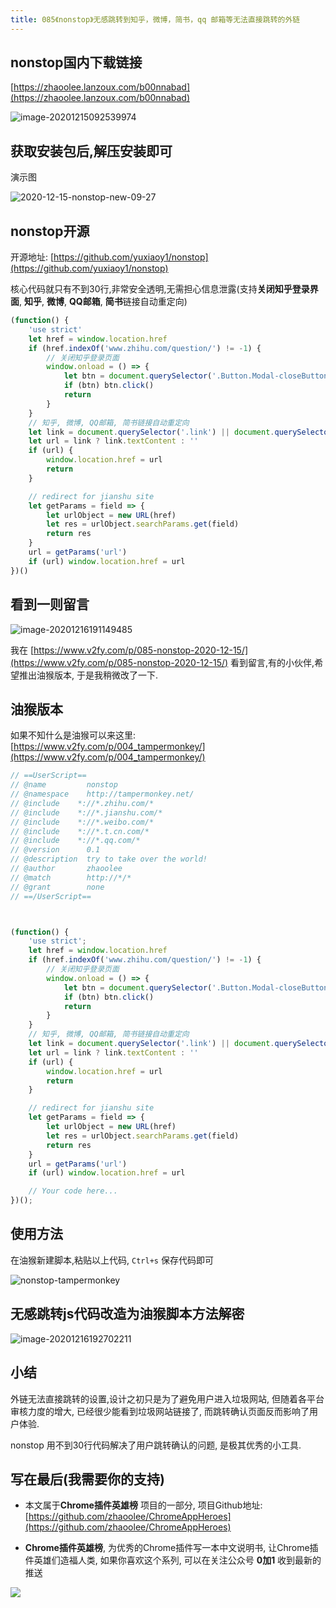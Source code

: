```yaml
---
title: 085《nonstop》无感跳转到知乎，微博，简书，qq 邮箱等无法直接跳转的外链
---
```




## nonstop国内下载链接

[https://zhaoolee.lanzoux.com/b00nnabad](https://zhaoolee.lanzoux.com/b00nnabad)

![image-20201215092539974](https://www.v2fy.com/asset/0i/ChromeAppHeroes/page/085-nonstop-2020-12-15.assets/image-20201215092539974.png)

## 获取安装包后,解压安装即可

演示图

![2020-12-15-nonstop-new-09-27](https://www.v2fy.com/asset/0i/ChromeAppHeroes/page/085-nonstop-2020-12-15.assets/2020-12-15-nonstop-new-09-27.gif)



## nonstop开源

开源地址:   [https://github.com/yuxiaoy1/nonstop](https://github.com/yuxiaoy1/nonstop)



核心代码就只有不到30行,非常安全透明,无需担心信息泄露(支持**关闭知乎登录界面**, **知乎**, **微博**, **QQ邮箱**, **简书**链接自动重定向)

```javascript
(function() {
    'use strict'
    let href = window.location.href
    if (href.indexOf('www.zhihu.com/question/') != -1) {
        // 关闭知乎登录页面
        window.onload = () => {
            let btn = document.querySelector('.Button.Modal-closeButton.Button--plain')
            if (btn) btn.click()
            return
        }
    }
    // 知乎, 微博, QQ邮箱, 简书链接自动重定向
    let link = document.querySelector('.link') || document.querySelector('.safety-url')
    let url = link ? link.textContent : ''
    if (url) {
        window.location.href = url
        return
    }

    // redirect for jianshu site
    let getParams = field => {
        let urlObject = new URL(href)
        let res = urlObject.searchParams.get(field)
        return res
    }
    url = getParams('url')
    if (url) window.location.href = url
})()
```



## 看到一则留言



![image-20201216191149485](https://www.v2fy.com/asset/0i/ChromeAppHeroes/page/085-nonstop-2020-12-15.assets/image-20201216191149485.png)

我在 [https://www.v2fy.com/p/085-nonstop-2020-12-15/](https://www.v2fy.com/p/085-nonstop-2020-12-15/) 看到留言,有的小伙伴,希望推出油猴版本, 于是我稍微改了一下.

## 油猴版本

如果不知什么是油猴可以来这里: [https://www.v2fy.com/p/004_tampermonkey/](https://www.v2fy.com/p/004_tampermonkey/)

```javascript
// ==UserScript==
// @name         nonstop
// @namespace    http://tampermonkey.net/
// @include    *://*.zhihu.com/*
// @include    *://*.jianshu.com/*
// @include    *://*.weibo.com/*
// @include    *://*.t.cn.com/*
// @include    *://*.qq.com/*
// @version      0.1
// @description  try to take over the world!
// @author       zhaoolee
// @match        http://*/*
// @grant        none
// ==/UserScript==



(function() {
    'use strict';
    let href = window.location.href
    if (href.indexOf('www.zhihu.com/question/') != -1) {
        // 关闭知乎登录页面
        window.onload = () => {
            let btn = document.querySelector('.Button.Modal-closeButton.Button--plain')
            if (btn) btn.click()
            return
        }
    }
    // 知乎, 微博, QQ邮箱, 简书链接自动重定向
    let link = document.querySelector('.link') || document.querySelector('.safety-url')
    let url = link ? link.textContent : ''
    if (url) {
        window.location.href = url
        return
    }

    // redirect for jianshu site
    let getParams = field => {
        let urlObject = new URL(href)
        let res = urlObject.searchParams.get(field)
        return res
    }
    url = getParams('url')
    if (url) window.location.href = url

    // Your code here...
})();
```



## 使用方法

在油猴新建脚本,粘贴以上代码, `Ctrl+s` 保存代码即可



![nonstop-tampermonkey](https://www.v2fy.com/asset/0i/ChromeAppHeroes/page/085-nonstop-2020-12-15.assets/nonstop-tampermonkey.gif)



## 无感跳转js代码改造为油猴脚本方法解密

![image-20201216192702211](https://www.v2fy.com/asset/0i/ChromeAppHeroes/page/085-nonstop-2020-12-15.assets/image-20201216192702211.png)





## 小结



外链无法直接跳转的设置,设计之初只是为了避免用户进入垃圾网站, 但随着各平台审核力度的增大, 已经很少能看到垃圾网站链接了, 而跳转确认页面反而影响了用户体验.



nonstop 用不到30行代码解决了用户跳转确认的问题, 是极其优秀的小工具.



## 写在最后(我需要你的支持)

- 本文属于**Chrome插件英雄榜** 项目的一部分, 项目Github地址: [https://github.com/zhaoolee/ChromeAppHeroes](https://github.com/zhaoolee/ChromeAppHeroes)

- **Chrome插件英雄榜**, 为优秀的Chrome插件写一本中文说明书, 让Chrome插件英雄们造福人类, 如果你喜欢这个系列, 可以在关注公众号 **0加1** 收到最新的推送


![](https://www.v2fy.com/asset/0i/ChromeAppHeroes/page/072_one_note_web_clipper.assets/jikemiji.png)
